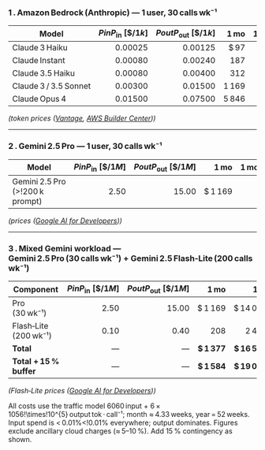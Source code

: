 ### 1 . Amazon Bedrock (Anthropic) — **1 user, 30 calls wk⁻¹**

| Model                 | $PinP_{\text{in}}$ $[\$/1 k]$ | $PoutP_{\text{out}}$ $[\$/1 k]$ |  1 mo | 1 mo + 15 % |    1 yr | 1 yr + 15 % |
| --------------------- | ----------------------------: | ------------------------------: | ----: | ----------: | ------: | ----------: |
| Claude 3 Haiku        |                       0.00025 |                         0.00125 |  $ 97 |       $ 112 | $ 1 170 |     $ 1 346 |
| Claude Instant        |                       0.00080 |                         0.00240 |   187 |         215 |   2 246 |       2 583 |
| Claude 3.5 Haiku      |                       0.00080 |                         0.00400 |   312 |         359 |   3 744 |       4 306 |
| Claude 3 / 3.5 Sonnet |                       0.00300 |                         0.01500 | 1 169 |       1 344 |  14 040 |      16 146 |
| Claude Opus 4         |                       0.01500 |                         0.07500 | 5 846 |       6 722 |  70 201 |      80 732 |

_(token prices ([Vantage](https://www.vantage.sh/blog/aws-bedrock-claude-vs-azure-openai-gpt-ai-cost?utm_source=chatgpt.com "Claude vs OpenAI: Pricing Considerations - Vantage"), [AWS Builder Center](https://community.aws/content/2n9wWygDkfoZd74eAsaBNtEjZON/prompt-compression-using-amazon-bedrock-reduce-rag-costs?utm_source=chatgpt.com "Prompt Compression using Amazon Bedrock :: Reduce RAG costs")))_

---

### 2 . Gemini 2.5 Pro — **1 user, 30 calls wk⁻¹**

| Model                           | $PinP_{\text{in}}$ $[\$/1 M]$ | $PoutP_{\text{out}}$ $[\$/1 M]$ |    1 mo | 1 mo + 15 % |     1 yr | 1 yr + 15 % |
| ------------------------------- | ----------------------------: | ------------------------------: | ------: | ----------: | -------: | ----------: |
| Gemini 2.5 Pro (>!200 k prompt) |                          2.50 |                           15.00 | $ 1 169 |     $ 1 344 | $ 14 040 |    $ 16 146 |

_(prices ([Google AI for Developers](https://ai.google.dev/gemini-api/docs/pricing "Gemini Developer API Pricing  |  Gemini API  |  Google AI for Developers")))_

---

### 3 . Mixed Gemini workload — **Gemini 2.5 Pro (30 calls wk⁻¹) + Gemini 2.5 Flash‑Lite (200 calls wk⁻¹)**

| Component               | $PinP_{\text{in}}$ $[\$/1 M]$ | $PoutP_{\text{out}}$ $[\$/1 M]$ |        1 mo |         1 yr |
| ----------------------- | ----------------------------: | ------------------------------: | ----------: | -----------: |
| Pro (30 wk⁻¹)           |                          2.50 |                           15.00 |     $ 1 169 |     $ 14 040 |
| Flash‑Lite (200 wk⁻¹)   |                          0.10 |                            0.40 |         208 |        2 496 |
| **Total**               |                             — |                               — | **$ 1 377** | **$ 16 536** |
| **Total + 15 % buffer** |                             — |                               — | **$ 1 584** | **$ 19 017** |

_(Flash‑Lite prices ([Google AI for Developers](https://ai.google.dev/gemini-api/docs/pricing "Gemini Developer API Pricing  |  Gemini API  |  Google AI for Developers")))_

All costs use the traffic model 6060 input + 6 ⁣× ⁣1056\!\times\!10^{5} output tok · call⁻¹; month ≈ 4.33 weeks, year = 52 weeks. Input spend is < ⁣0.01%<\!0.01\% everywhere; output dominates. Figures exclude ancillary cloud charges (≈ 5–10 %). Add 15 % contingency as shown.